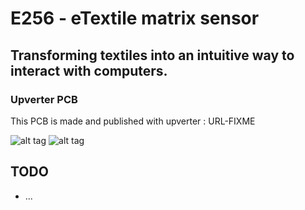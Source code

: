 # E256 - eTextile matrix sensor
## Transforming textiles into an intuitive way to interact with computers.
### Upverter PCB

This PCB is made and published with upverter : URL-FIXME

![alt tag](https://farm5.staticflickr.com/4206/35697303686_f2b44dfa8d_z_d.jpg)
![alt tag](https://farm5.staticflickr.com/4432/36393693640_c0c349bbbd_z_d.jpg)

## TODO
- ...

